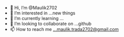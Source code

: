 - 👋 Hi, I’m @Maulik2702
- 👀 I’m interested in ...new things
- 🌱 I’m currently learning ...
- 💞️ I’m looking to collaborate on ...github
- 📫 How to reach me ...maulik.trada2702@gmail.com

<!---
Maulik2702/Maulik2702 is a ✨ special ✨ repository because its `README.md` (this file) appears on your GitHub profile.
You can click the Preview link to take a look at your changes.
--->
